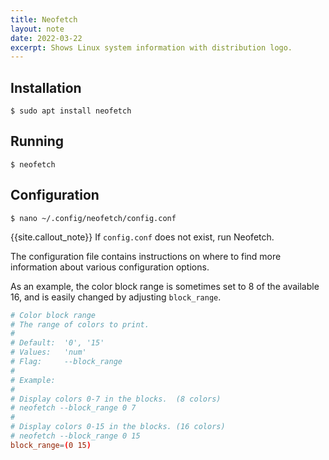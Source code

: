 ```yaml
---
title: Neofetch
layout: note
date: 2022-03-22
excerpt: Shows Linux system information with distribution logo.
---
```


## Installation

```shell
$ sudo apt install neofetch
```

## Running

```shell
$ neofetch
```

## Configuration

```shell
$ nano ~/.config/neofetch/config.conf
```
{{site.callout_note}} If `config.conf` does not exist, run Neofetch.

The configuration file contains instructions on where to find more information about various configuration options.

As an example, the color block range is sometimes set to 8 of the available 16, and is easily changed by adjusting `block_range`.
```conf
# Color block range
# The range of colors to print.
#
# Default:  '0', '15'
# Values:   'num'
# Flag:     --block_range
#
# Example:
#
# Display colors 0-7 in the blocks.  (8 colors)
# neofetch --block_range 0 7
#
# Display colors 0-15 in the blocks. (16 colors)
# neofetch --block_range 0 15
block_range=(0 15)
```

